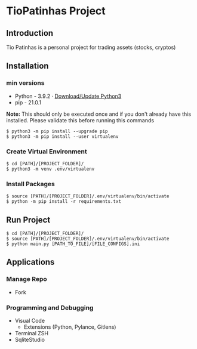 # TioPatinhas Project

## Introduction

Tio Patinhas is a personal project for trading assets (stocks, cryptos)

## Installation
### min versions
* Python - 3.9.2 · [Download/Update Python3](https://www.python.org/downloads/)
* pip - 21.0.1

 **Note:** This should only be executed once and if you don't already have this installed. Please validate this before running this commands

``` 
$ python3 -m pip install --upgrade pip 
$ python3 -m pip install --user virtualenv
```

### Create Virtual Environment

```
$ cd [PATH]/[PROJECT_FOLDER]/
$ python3 -m venv .env/virtualenv
```

### Install Packages
```
$ source [PATH]/[PROJECT_FOLDER]/.env/virtualenv/bin/activate
$ python -m pip install -r requirements.txt
```

## Run Project
```
$ cd [PATH]/[PROJECT_FOLDER]/
$ source [PATH]/[PROJECT_FOLDER]/.env/virtualenv/bin/activate
$ python main.py [PATH_TO_FILE]/[FILE_CONFIGS].ini
```


## Applications
### Manage Repo
- Fork
### Programming and Debugging
- Visual Code
    - Extensions (Python, Pylance, Gitlens)
- Terminal ZSH
- SqliteStudio




